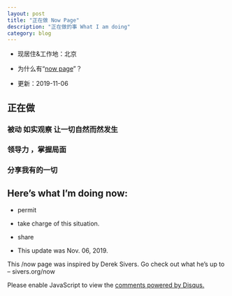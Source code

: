 ```yaml
---
layout: post
title: "正在做 Now Page"
description: "正在做的事 What I am doing"
category: blog
---
```

- 现居住&工作地：北京

- 为什么有“[now page](http://nownownow.com/about)”？

- 更新：2019-11-06

## 正在做

### 被动 如实观察 让一切自然而然发生

### 领导力 ，掌握局面

### 分享我有的一切

## Here’s what I’m doing now:

- permit

- take charge of this situation. 

- share

- This update was Nov. 06, 2019.

This /now page was inspired by Derek Sivers. Go check out what he’s up to – sivers.org/now 


<div id="disqus_thread"></div>
<script>

/**
*  RECOMMENDED CONFIGURATION VARIABLES: EDIT AND UNCOMMENT THE SECTION BELOW TO INSERT DYNAMIC VALUES FROM YOUR PLATFORM OR CMS.
*  LEARN WHY DEFINING THESE VARIABLES IS IMPORTANT: https://disqus.com/admin/universalcode/#configuration-variables*/
/*
var disqus_config = function () {
this.page.url = https://violettianjie.github.io;  // Replace PAGE_URL with your page's canonical URL variable
this.page.identifier = https://violettianjie.github.io; // Replace PAGE_IDENTIFIER with your page's unique identifier variable
};
*/
(function() { // DON'T EDIT BELOW THIS LINE
var d = document, s = d.createElement('script');
s.src = 'https://https-violettianjie-github-io-1.disqus.com/embed.js';
s.setAttribute('data-timestamp', +new Date());
(d.head || d.body).appendChild(s);
})();
</script>
<noscript>Please enable JavaScript to view the <a href="https://disqus.com/?ref_noscript">comments powered by Disqus.</a></noscript>


